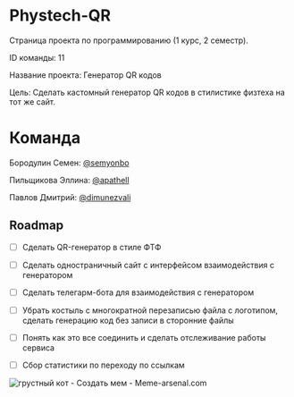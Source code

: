 # Phystech-QR

Страница проекта по программированию (1 курс, 2 семестр). 

ID команды: 11

Название проекта: Генератор QR кодов

Цель:   Сделать кастомный генератор QR кодов в стилистике физтеха на тот же сайт.

# Команда

Бородулин Семен: [@semyonbo](https://github.com/semyonbo)

Пильщикова Эллина: [@apathell](https://github.com/apathell)

Павлов Дмитрий: [@dimunezvali](https://github.com/dimunezvali)


## Roadmap

 - [ ] Сделать QR-генератор в стиле ФТФ
 - [ ] Сделать одностраничный сайт с интерфейсом взаимодействия с генератором
 - [ ] Сделать телегарм-бота для взаимодействия с генератором
 - [ ] Убрать костыль с многократной перезаписью файла с логотипом, сделать генерацию код без записи в сторонние файлы

 - [ ] Понять как это все соединить и сделать отслеживание работы сервиса
 - [ ] Сбор статистики по переходу по ссылкам
 
![грустный кот - Создать мем - Meme-arsenal.com](https://www.meme-arsenal.com/memes/b084afa2b8c082060b58360e309c11a5.jpg)
